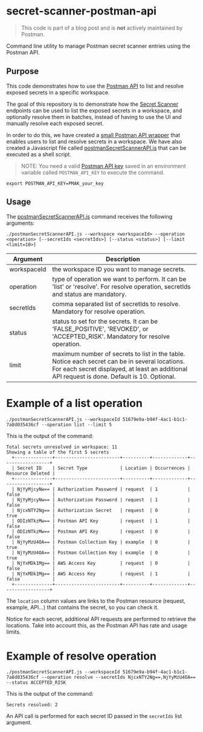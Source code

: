 # secret-scanner-postman-api

> This code is part of a blog post and is **not** actively maintained by Postman.

Command line utility to manage Postman secret scanner entries using the Postman API.

## Purpose

This code demonstrates how to use the [Postman API](https://www.postman.com/postman/workspace/postman-public-workspace/collection/12959542-c8142d51-e97c-46b6-bd77-52bb66712c9a) to list and resolve exposed secrets in a specific workspace.

The goal of this repository is to demonstrate how the [Secret Scanner](https://www.postman.com/postman/workspace/postman-public-workspace/folder/12959542-129b53d2-77f7-4593-89d5-a5a600e9d80f) endpoints can be used to list the exposed secrets in a workspace, and optionally resolve them in batches, instead of having to use the UI and manually resolve each exposed secret.

In order to do this, we have created a [small Postman API wrapper](api/apiClient.js) that enables users to list and resolve secrets in a workspace. We have also created a Javascript file called [postmanSecretScannerAPI.js](postmanSecretScannerAPI.js) that can be executed as a shell script.

> NOTE: You need a valid [Postman API key](https://learning.postman.com/docs/developer/postman-api/authentication/) saved in an environment variable called `POSTMAN_API_KEY` to execute the command.

```shell
export POSTMAN_API_KEY=PMAK_your_key
```

## Usage

The [postmanSecretScannerAPI.js](postmanSecretScannerAPI.js) command receives the following arguments:

```shell
./postmanSecretScannerAPI.js --workspace <workspaceId> --operation <operation> [--secretIds <secretIds>] [--status <status>] [--limit <limit=10>]
```

| Argument    | Description                                                                                                                                                                                     |
| ----------- | ----------------------------------------------------------------------------------------------------------------------------------------------------------------------------------------------- |
| workspaceId | the workspace ID you want to manage secrets.                                                                                                                                                    |
| operation   | type of operation we want to perform. It can be 'list' or 'resolve'. For resolve operation, secretIds and status are mandatory.                                                                 |
| secretIds   | comma separated list of secretIds to resolve. Mandatory for resolve operation.                                                                                                                  |
| status      | status to set for the secrets. It can be 'FALSE_POSITIVE', 'REVOKED', or 'ACCEPTED_RISK'. Mandatory for resolve operation.                                                                      |
| limit       | maximum number of secrets to list in the table. Notice each secret can be in several locations. For each secret displayed, at least an additional API request is done. Default is 10. Optional. |

# Example of a list operation

```shell
./postmanSecretScannerAPI.js --workspaceId 51679e9a-b94f-4ac1-b1c1-7a8d035436cf --operation list --limit 5
```

This is the output of the command:

```shell
Total secrets unresolved in workspace: 11
Showing a table of the first 5 secrets
  +--------------+------------------------+----------+-------------+------------------+
  | Secret ID    | Secret Type            | Location | Occurrences | Resource Deleted |
  +--------------+------------------------+----------+-------------+------------------+
  | NjYyMjcyNw== | Authorization Password | request  | 1           | false            |
  | NjYyMjcyNw== | Authorization Password | request  | 1           | false            |
  | NjcxNTY2Ng== | Authorization Secret   | request  | 0           | true             |
  | ODIzNTkzMw== | Postman API Key        | request  | 1           | false            |
  | ODIzNTkzMw== | Postman API Key        | request  | 0           | false            |
  | NjYyMzU4OA== | Postman Collection Key | example  | 0           | true             |
  | NjYyMzU4OA== | Postman Collection Key | example  | 0           | true             |
  | NjYxMDk1Mg== | AWS Access Key         | request  | 0           | false            |
  | NjYxMDk1Mg== | AWS Access Key         | request  | 1           | false            |
  +--------------+------------------------+----------+-------------+------------------+
```

The `location` column values are links to the Postman resource (request, example, API...) that contains the secret, so you can check it.

Notice for each secret, additional API requests are performed to retrieve the locations. Take into account this, as the Postman API has rate and usage limits.

# Example of resolve operation

```shell
./postmanSecretScannerAPI.js --workspaceId 51679e9a-b94f-4ac1-b1c1-7a8d035436cf --operation resolve --secretIds NjcxNTY2Ng==,NjYyMzU4OA== --status ACCEPTED_RISK
```

This is the output of the command:

```shell
Secrets resolved: 2
```

An API call is performed for each secret ID passed in the `secretIds` list argument.
